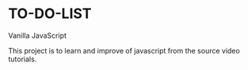 # TO-DO-LIST
Vanilla JavaScript

This project is to learn and improve of javascript from the source video tutorials.

